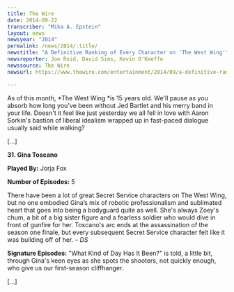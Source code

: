 ```yaml
---
title: The Wire
date: 2014-09-22
transcriber: "Mika A. Epstein"
layout: news
newsyear: "2014"
permalink: /news/2014/:title/
newstitle: "A Definitive Ranking of Every Character on 'The West Wing'"
newsreporter: Joe Reid, David Sims, Kevin O'Keeffe
newssource: The Wire
newsurl: https://www.thewire.com/entertainment/2014/09/a-definitive-ranking-of-every-character-on-the-west-wing/380098/

---
```


As of this month, *The West Wing *is 15 years old. We'll pause as you absorb how long you've been without Jed Bartlet and his merry band in your life. Doesn't it feel like just yesterday we all fell in love with Aaron Sorkin's bastion of liberal idealism wrapped up in fast-paced dialogue usually said while walking?

[...]

**31. Gina Toscano**

**Played By:** Jorja Fox

**Number of Episodes:** 5

There have been a lot of great Secret Service characters on The West Wing, but no one embodied Gina’s mix of robotic professionalism and sublimated heart that goes into being a bodyguard quite as well. She's always Zoey's chum, a bit of a big sister figure and a fearless soldier who would dive in front of gunfire for her. Toscano's arc ends at the assassination of the season one finale, but every subsequent Secret Service character felt like it was building off of her. – *DS*

**Signature Episodes:** "What Kind of Day Has It Been?" is told, a little bit, through Gina's keen eyes as she spots the shooters, not quickly enough, who give us our first-season cliffhanger.

[...]
